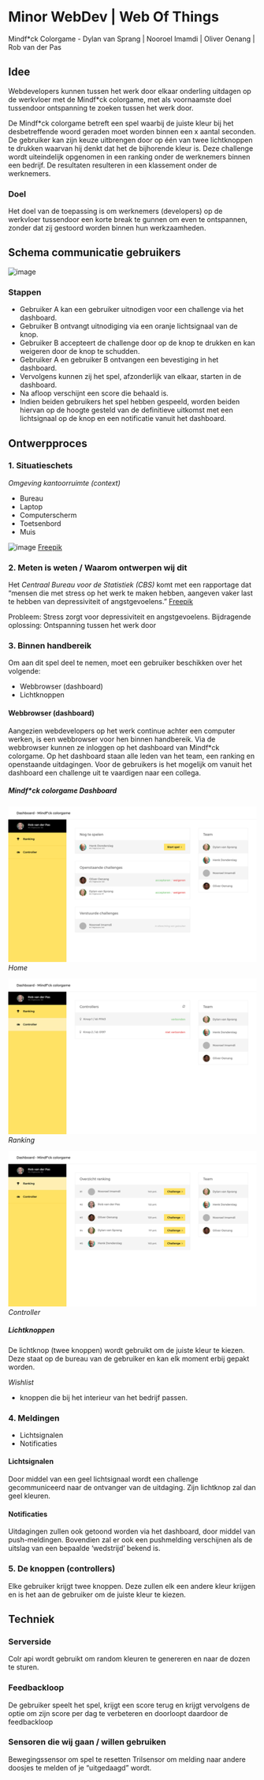 # Minor WebDev | Web Of Things
Mindf*ck Colorgame - Dylan van Sprang | Nooroel Imamdi | Oliver Oenang | Rob van der Pas

## Idee
Webdevelopers kunnen tussen het werk door elkaar onderling uitdagen op de werkvloer met de Mindf*ck colorgame, met als voornaamste doel tussendoor ontspanning te zoeken tussen het werk door.

De Mindf*ck colorgame betreft een spel waarbij de juiste kleur bij het desbetreffende woord geraden moet worden binnen een x aantal seconden. De gebruiker kan zijn keuze uitbrengen door op één van twee lichtknoppen te drukken waarvan hij denkt dat het de bijhorende kleur is. Deze challenge wordt uiteindelijk opgenomen in een ranking onder de werknemers binnen een bedrijf. De resultaten resulteren in een klassement onder de werknemers.

### Doel
Het doel van de toepassing is om werknemers (developers) op de werkvloer tussendoor een korte break te gunnen om even te ontspannen, zonder dat zij gestoord worden binnen hun werkzaamheden.

## Schema communicatie gebruikers
![image](https://s-media-cache-ak0.pinimg.com/564x/b3/e0/5c/b3e05c9a200edac39db36ac45950a73b.jpg)

### Stappen
- Gebruiker A kan een gebruiker uitnodigen voor een challenge via het dashboard.
- Gebruiker B ontvangt uitnodiging via een oranje lichtsignaal van de knop.
- Gebruiker B accepteert de challenge door op de knop te drukken en kan weigeren door de knop te schudden.
- Gebruiker A en gebruiker B ontvangen een bevestiging in het dashboard.
- Vervolgens kunnen zij het spel, afzonderlijk van elkaar, starten in de dashboard.
- Na afloop verschijnt een score die behaald is.
- Indien beiden gebruikers het spel hebben gespeeld, worden beiden hiervan op de hoogte gesteld van de definitieve uitkomst met een lichtsignaal op de knop en een notificatie vanuit het dashboard.

## Ontwerpproces

### 1. Situatieschets

*Omgeving kantoorruimte (context)*
- Bureau
- Laptop
- Computerscherm
- Toetsenbord
- Muis

![image](https://s-media-cache-ak0.pinimg.com/564x/b3/e0/5c/b3e05c9a200edac39db36ac45950a73b.jpg)
[Freepik](http://www.freepik.com/free-photos-vectors/business)

### 2. Meten is weten / Waarom ontwerpen wij dit

Het *Centraal Bureau voor de Statistiek (CBS)* komt met een rapportage dat “mensen die met stress op het werk te maken hebben, aangeven vaker last te hebben van depressiviteit of angstgevoelens.”
[Freepik](https://www.cbs.nl/nl-nl/nieuws/2004/04/depressiviteit-en-stress-op-het-werk)

Probleem: Stress zorgt voor depressiviteit en angstgevoelens.
Bijdragende oplossing: Ontspanning tussen het werk door

### 3. Binnen handbereik
Om aan dit spel deel te nemen, moet een gebruiker beschikken over het volgende:
- Webbrowser (dashboard)
- Lichtknoppen

#### Webbrowser (dashboard)
Aangezien webdevelopers op het werk continue achter een computer werken, is een webbrowser voor hen binnen handbereik. Via de webbrowser kunnen ze inloggen op het dashboard van Mindf*ck colorgame. Op het dashboard staan alle leden van het team, een ranking en openstaande uitdagingen. Voor de gebruikers is het mogelijk om vanuit het dashboard een challenge uit te vaardigen naar een collega.

##### Mindf*ck colorgame Dashboard
![DashboardEr](https://github.com/olli208/minor-wot/blob/master/docs/dashboard-home.jpg)
*Home*

![Ranking](https://github.com/olli208/minor-wot/blob/master/docs/dashboard-ranking.jpg)
*Ranking*

![Controller](https://github.com/olli208/minor-wot/blob/master/docs/dashboard-controller.jpg)
*Controller*

##### Lichtknoppen
De lichtknop (twee knoppen) wordt gebruikt om de juiste kleur te kiezen. Deze staat op de bureau van de gebruiker en kan elk moment erbij gepakt worden.

*Wishlist*
- knoppen die bij het interieur van het bedrijf passen.

### 4. Meldingen
- Lichtsignalen
- Notificaties

#### Lichtsignalen
Door middel van een geel lichtsignaal wordt een challenge gecommuniceerd naar de ontvanger van de uitdaging. Zijn lichtknop zal dan geel kleuren.

#### Notificaties
Uitdagingen zullen ook getoond worden via het dashboard, door middel van push-meldingen. Bovendien zal er ook een pushmelding verschijnen als de uitslag van een bepaalde ‘wedstrijd’ bekend is.

### 5. De knoppen (controllers)
Elke gebruiker krijgt twee knoppen. Deze zullen elk een andere kleur krijgen en is het aan de gebruiker om de juiste kleur te kiezen.

## Techniek

### Serverside
Colr api wordt gebruikt om random kleuren te genereren en naar de dozen te sturen.

### Feedbackloop
De gebruiker speelt het spel, krijgt een score terug en krijgt vervolgens de optie om zijn score per dag te verbeteren en doorloopt daardoor de feedbackloop

### Sensoren die wij gaan / willen gebruiken
Bewegingssensor om spel te resetten
Trilsensor om melding naar andere doosjes te melden of je “uitgedaagd”  wordt.
